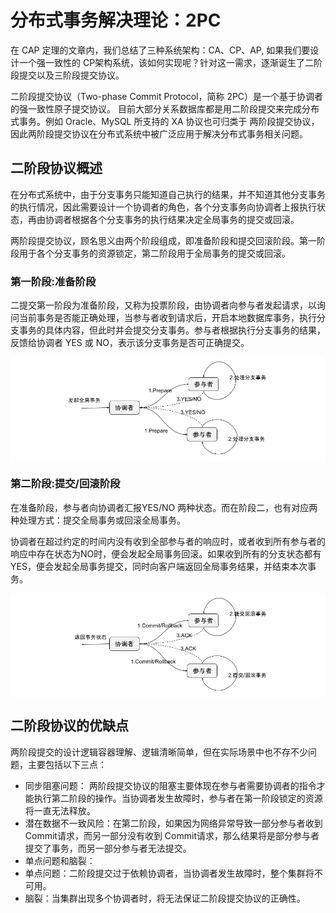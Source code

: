 # 分布式事务解决理论：2PC

在 CAP 定理的文章内，我们总结了三种系统架构：CA、CP、AP, 如果我们要设计一个强一致性的 CP架构系统，该如何实现呢？针对这一需求，逐渐诞生了二阶段提交以及三阶段提交协议。


二阶段提交协议（Two-phase Commit Protocol，简称 2PC）是一个基于协调者的强一致性原子提交协议。 目前大部分关系数据库都是用二阶段提交来完成分布式事务。例如 Oracle、MySQL 所支持的 XA 协议也可归类于 两阶段提交协议，因此两阶段提交协议在分布式系统中被广泛应用于解决分布式事务相关问题。


## 二阶段协议概述

在分布式系统中，由于分支事务只能知道自己执行的结果，并不知道其他分支事务的执行情况，因此需要设计一个协调者的角色，各个分支事务向协调者上报执行状态，再由协调者根据各个分支事务的执行结果决定全局事务的提交或回滚。


两阶段提交协议，顾名思义由两个阶段组成，即准备阶段和提交回滚阶段。第一阶段用于各个分支事务的资源锁定，第二阶段用于全局事务的提交或回滚。

### 第一阶段:准备阶段

二提交第一阶段为准备阶段，又称为投票阶段，由协调者向参与者发起请求，以询问当前事务是否能正确处理，当参与者收到请求后，开启本地数据库事务，执行分支事务的具体内容，但此时并会提交分支事务。参与者根据执行分支事务的结果，反馈给协调者 YES 或 NO，表示该分支事务是否可正确提交。

<div  align="center">
	<img src="../assets/2pc-1.png" width = "600"  align=center />
</div>

### 第二阶段:提交/回滚阶段

在准备阶段，参与者向协调者汇报YES/NO 两种状态。而在阶段二，也有对应两种处理方式：提交全局事务或回滚全局事务。

协调者在超过约定的时间内没有收到全部参与者的响应时，或者收到所有参与者的响应中存在状态为NO时，便会发起全局事务回滚。如果收到所有的分支状态都有YES，便会发起全局事务提交，同时向客户端返回全局事务结果，并结束本次事务。

<div  align="center">
	<img src="../assets/2pc-2.png" width = "600"  align=center />
</div>

## 二阶段协议的优缺点

两阶段提交的设计逻辑容器理解、逻辑清晰简单，但在实际场景中也不存不少问题，主要包括以下三点：

- 同步阻塞问题： 两阶段提交协议的阻塞主要体现在参与者需要协调者的指令才能执行第二阶段的操作。当协调者发生故障时，参与者在第一阶段锁定的资源将一直无法释放。
- 潜在数据不一致风险：在第二阶段，如果因为网络异常导致一部分参与者收到 Commit请求，而另一部分没有收到 Commit请求，那么结果将是部分参与者提交了事务，而另一部分参与者无法提交。
- 单点问题和脑裂：
 - 单点问题：二阶段提交过于依赖协调者，当协调者发生故障时，整个集群将不可用。
 - 脑裂：当集群出现多个协调者时，将无法保证二阶段提交协议的正确性。